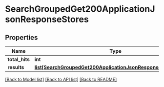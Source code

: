 # SearchGroupedGet200ApplicationJsonResponseStores

## Properties
Name | Type | Description | Notes
------------ | ------------- | ------------- | -------------
**total_hits** | **int** |  | [optional] 
**results** | [**list[SearchGroupedGet200ApplicationJsonResponseStoresResults]**](SearchGroupedGet200ApplicationJsonResponseStoresResults.md) |  | [optional] 

[[Back to Model list]](../README.md#documentation-for-models) [[Back to API list]](../README.md#documentation-for-api-endpoints) [[Back to README]](../README.md)



